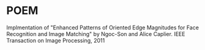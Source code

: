 # POEM
Implmentation of "Enhanced Patterns of Oriented Edge Magnitudes for Face Recognition and Image Matching" by Ngoc-Son and Alice Caplier. IEEE Transaction on Image Processing, 2011
